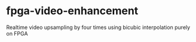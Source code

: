 # fpga-video-enhancement
Realtime video upsampling by four times using bicubic interpolation purely on FPGA
